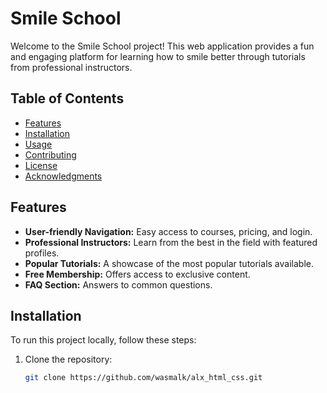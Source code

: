 # Smile School

Welcome to the Smile School project! This web application provides a fun and engaging platform for learning how to smile better through tutorials from professional instructors.

## Table of Contents

- [Features](#features)
- [Installation](#installation)
- [Usage](#usage)
- [Contributing](#contributing)
- [License](#license)
- [Acknowledgments](#acknowledgments)

## Features

- **User-friendly Navigation:** Easy access to courses, pricing, and login.
- **Professional Instructors:** Learn from the best in the field with featured profiles.
- **Popular Tutorials:** A showcase of the most popular tutorials available.
- **Free Membership:** Offers access to exclusive content.
- **FAQ Section:** Answers to common questions.

## Installation

To run this project locally, follow these steps:

1. Clone the repository:
   ```bash
   git clone https://github.com/wasmalk/alx_html_css.git
